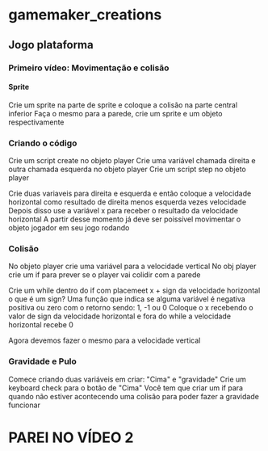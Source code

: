# gamemaker_creations

## Jogo plataforma

### Primeiro vídeo: Movimentação e colisão

#### Sprite
Crie um sprite na parte de sprite e coloque a colisão na parte central inferior
Faça o mesmo para a parede, crie um sprite e um objeto respectivamente

### Criando o código
Crie um script create no objeto player
Crie uma variável chamada direita e outra chamada esquerda no objeto player
Crie um script step no objeto player

Crie duas variaveis para direita e esquerda e então coloque a velocidade horizontal como resultado de direita menos esquerda vezes velocidade
Depois disso use a variável x para receber o resultado da velocidade horizontal
A partir desse momento já deve ser poissível movimentar o objeto jogador em seu jogo rodando

### Colisão
No objeto player crie uma variável para a velocidade vertical
No obj player crie um if para prever se o player vai colidir com a parede

Crie um while dentro do if com placemeet x + sign da velocidade horizontal
o que é um sign? Uma função que indica se alguma variável é negativa positiva ou zero com o retorno sendo: 1, -1 ou 0
Coloque o x recebendo o valor de sign da velocidade horizontal e fora do while a velocidade horizontal recebe 0

Agora devemos fazer o mesmo para a velocidade vertical

### Gravidade e Pulo
Comece criando duas variáveis em criar: "Cima" e "gravidade"
Crie um keyboard check para o botão de "Cima"
Você tem que criar um if para quando não estiver acontecendo uma colisão para poder fazer a gravidade funcionar
# PAREI NO VÍDEO 2
